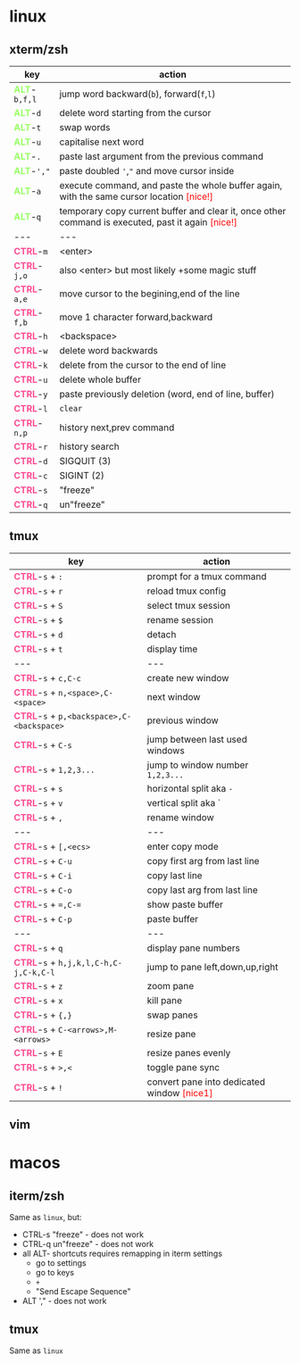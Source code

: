 # linux
## xterm/zsh
key | action
-|-
<span style="color:#99ff66">**ALT**</span>-`b,f,l` | jump word backward(`b`), forward(`f`,`l`)
<span style="color:#99ff66">**ALT**</span>-`d` | delete word starting from the cursor
<span style="color:#99ff66">**ALT**</span>-`t` | swap words
<span style="color:#99ff66">**ALT**</span>-`u` | capitalise next word
<span style="color:#99ff66">**ALT**</span>-`.` | paste last argument from the previous command
<span style="color:#99ff66">**ALT**</span>-`',"` | paste doubled `'`,`"` and move cursor inside
<span style="color:#99ff66">**ALT**</span>-`a` | execute command, and paste the whole buffer again, with the same cursor location <span style="color:red">[nice!]</span>
<span style="color:#99ff66">**ALT**</span>-`q` | temporary copy current buffer and clear it, once other command is executed, past it again <span style="color:red">[nice!]</span>
---|---
<span style="color:#ff4d94">**CTRL**</span>-`m` | \<enter\>
<span style="color:#ff4d94">**CTRL**</span>-`j,o` | also \<enter\> but most likely +some magic stuff
<span style="color:#ff4d94">**CTRL**</span>-`a,e` | move cursor to the begining,end of the line
<span style="color:#ff4d94">**CTRL**</span>-`f,b` | move 1 character forward,backward
<span style="color:#ff4d94">**CTRL**</span>-`h` | \<backspace\>
<span style="color:#ff4d94">**CTRL**</span>-`w` | delete word backwards
<span style="color:#ff4d94">**CTRL**</span>-`k` | delete from the cursor to the end of line
<span style="color:#ff4d94">**CTRL**</span>-`u` | delete whole buffer
<span style="color:#ff4d94">**CTRL**</span>-`y` | paste previously deletion (word, end of line, buffer)
<span style="color:#ff4d94">**CTRL**</span>-`l` | `clear`
<span style="color:#ff4d94">**CTRL**</span>-`n,p` | history next,prev command
<span style="color:#ff4d94">**CTRL**</span>-`r` | history search
<span style="color:#ff4d94">**CTRL**</span>-`d` | SIGQUIT (3)
<span style="color:#ff4d94">**CTRL**</span>-`c` | SIGINT (2)
<span style="color:#ff4d94">**CTRL**</span>-`s` | "freeze"
<span style="color:#ff4d94">**CTRL**</span>-`q` | un"freeze"

## tmux
key | action
-|-
<span style="color:#ff4d94">**CTRL**</span>-`s` + `:` | prompt for a tmux command
<span style="color:#ff4d94">**CTRL**</span>-`s` + `r` | reload tmux config
<span style="color:#ff4d94">**CTRL**</span>-`s` + `S` | select tmux session
<span style="color:#ff4d94">**CTRL**</span>-`s` + `$` | rename session
<span style="color:#ff4d94">**CTRL**</span>-`s` + `d` | detach
<span style="color:#ff4d94">**CTRL**</span>-`s` + `t` | display time
---|---
<span style="color:#ff4d94">**CTRL**</span>-`s` + `c,C-c` | create new window
<span style="color:#ff4d94">**CTRL**</span>-`s` + `n,<space>,C-<space>` | next window
<span style="color:#ff4d94">**CTRL**</span>-`s` + `p,<backspace>,C-<backspace>` | previous window
<span style="color:#ff4d94">**CTRL**</span>-`s` + `C-s` | jump between last used windows
<span style="color:#ff4d94">**CTRL**</span>-`s` + `1,2,3...` | jump to window number `1,2,3...`
<span style="color:#ff4d94">**CTRL**</span>-`s` + `s` | horizontal split aka `-`
<span style="color:#ff4d94">**CTRL**</span>-`s` + `v` | vertical split aka `|`
<span style="color:#ff4d94">**CTRL**</span>-`s` + `,` | rename window
---|---
<span style="color:#ff4d94">**CTRL**</span>-`s` + `[,<ecs>` | enter copy mode
<span style="color:#ff4d94">**CTRL**</span>-`s` + `C-u` | copy first arg from last line
<span style="color:#ff4d94">**CTRL**</span>-`s` + `C-i` | copy last line
<span style="color:#ff4d94">**CTRL**</span>-`s` + `C-o` | copy last arg from last line
<span style="color:#ff4d94">**CTRL**</span>-`s` + `=,C-=` | show paste buffer
<span style="color:#ff4d94">**CTRL**</span>-`s` + `C-p` | paste buffer
---|---
<span style="color:#ff4d94">**CTRL**</span>-`s` + `q` | display pane numbers
<span style="color:#ff4d94">**CTRL**</span>-`s` + `h,j,k,l,C-h,C-j,C-k,C-l`  | jump to pane left,down,up,right
<span style="color:#ff4d94">**CTRL**</span>-`s` + `z` | zoom pane
<span style="color:#ff4d94">**CTRL**</span>-`s` + `x` | kill pane
<span style="color:#ff4d94">**CTRL**</span>-`s` + `{,}` | swap panes
<span style="color:#ff4d94">**CTRL**</span>-`s` + `C-<arrows>,M-<arrows>` | resize pane
<span style="color:#ff4d94">**CTRL**</span>-`s` + `E` | resize panes evenly
<span style="color:#ff4d94">**CTRL**</span>-`s` + `>,<` | toggle pane sync
<span style="color:#ff4d94">**CTRL**</span>-`s` + `!` | convert pane into dedicated window <span style="color:red">[nice1]</span>

## vim

# macos
## iterm/zsh
Same as `linux`, but:
- CTRL-s "freeze" - does not work
- CTRL-q un"freeze" - does not work
- all ALT- shortcuts requires remapping in iterm settings
    - go to settings
    - go to keys
    - `+`
    - "Send Escape Sequence"
- ALT '," - does not work

## tmux
Same as `linux`
